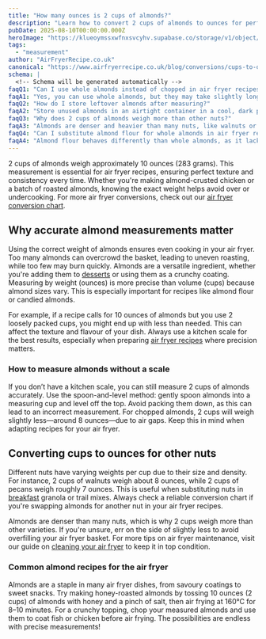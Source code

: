 ```yaml
---
title: "How many ounces is 2 cups of almonds?"
description: "Learn how to convert 2 cups of almonds to ounces for perfect air fryer recipes. Get accurate measurements and cooking tips in seconds!"
pubDate: 2025-08-10T00:00:00.000Z
heroImage: "https://klueoymssxwfnxsvcyhv.supabase.co/storage/v1/object/public/Shmucket/how-many-ounces-is-2-cups-of-almonds.webp"
tags:
  - "measurement"
author: "AirFryerRecipe.co.uk"
canonical: "https://www.airfryerrecipe.co.uk/blog/conversions/cups-to-ounces/how-many-ounces-is-2-cups-of-almonds"
schema: |
  <!-- Schema will be generated automatically -->
faqQ1: "Can I use whole almonds instead of chopped in air fryer recipes?"
faqA1: "Yes, you can use whole almonds, but they may take slightly longer to cook. If a recipe calls for chopped almonds, whole ones will have a different texture. Adjust cooking times by 1–2 minutes and shake the basket for even roasting."
faqQ2: "How do I store leftover almonds after measuring?"
faqA2: "Store unused almonds in an airtight container in a cool, dark place. They’ll stay fresh for up to 3 months. For longer storage, keep them in the fridge or freezer to maintain their crunch and flavour."
faqQ3: "Why does 2 cups of almonds weigh more than other nuts?"
faqA3: "Almonds are denser and heavier than many nuts, like walnuts or pecans. Their compact shape means fewer air gaps in a measuring cup, resulting in a higher weight per volume. Always weigh almonds for accuracy in air fryer recipes."
faqQ4: "Can I substitute almond flour for whole almonds in air fryer recipes?"
faqA4: "Almond flour behaves differently than whole almonds, as it lacks the same texture. Use it for coatings or batters, but adjust quantities—1 cup of almond flour weighs about 3.5 ounces, much less than whole almonds. Check recipes for specific guidance."
---
```

<p>2 cups of almonds weigh approximately 10 ounces (283 grams). This measurement is essential for air fryer recipes, ensuring perfect texture and consistency every time. Whether you're making almond-crusted chicken or a batch of roasted almonds, knowing the exact weight helps avoid over or undercooking. For more air fryer conversions, check out our <a href=https://www.airfryerrecipe.co.uk/air-fryer-conversion-chart>air fryer conversion chart</a>.</p>  

<h2>Why accurate almond measurements matter</h2>  
<p>Using the correct weight of almonds ensures even cooking in your air fryer. Too many almonds can overcrowd the basket, leading to uneven roasting, while too few may burn quickly. Almonds are a versatile ingredient, whether you're adding them to <a href=https://www.airfryerrecipe.co.uk/recipe-category/dessert>desserts</a> or using them as a crunchy coating. Measuring by weight (ounces) is more precise than volume (cups) because almond sizes vary. This is especially important for recipes like almond flour or candied almonds.</p>  

<p>For example, if a recipe calls for 10 ounces of almonds but you use 2 loosely packed cups, you might end up with less than needed. This can affect the texture and flavour of your dish. Always use a kitchen scale for the best results, especially when preparing <a href=https://www.airfryerrecipe.co.uk/recipes>air fryer recipes</a> where precision matters.</p>  

<h3>How to measure almonds without a scale</h3>  
<p>If you don’t have a kitchen scale, you can still measure 2 cups of almonds accurately. Use the spoon-and-level method: gently spoon almonds into a measuring cup and level off the top. Avoid packing them down, as this can lead to an incorrect measurement. For chopped almonds, 2 cups will weigh slightly less—around 8 ounces—due to air gaps. Keep this in mind when adapting recipes for your air fryer.</p>  

<h2>Converting cups to ounces for other nuts</h2>  
<p>Different nuts have varying weights per cup due to their size and density. For instance, 2 cups of walnuts weigh about 8 ounces, while 2 cups of pecans weigh roughly 7 ounces. This is useful when substituting nuts in <a href=https://www.airfryerrecipe.co.uk/recipe-category/breakfast>breakfast</a> granola or trail mixes. Always check a reliable conversion chart if you're swapping almonds for another nut in your air fryer recipes.</p>  

<p>Almonds are denser than many nuts, which is why 2 cups weigh more than other varieties. If you're unsure, err on the side of slightly less to avoid overfilling your air fryer basket. For more tips on air fryer maintenance, visit our guide on <a href=https://www.airfryerrecipe.co.uk/air-fryer-cleaner>cleaning your air fryer</a> to keep it in top condition.</p>  

<h3>Common almond recipes for the air fryer</h3>  
<p>Almonds are a staple in many air fryer dishes, from savoury coatings to sweet snacks. Try making honey-roasted almonds by tossing 10 ounces (2 cups) of almonds with honey and a pinch of salt, then air frying at 160°C for 8–10 minutes. For a crunchy topping, chop your measured almonds and use them to coat fish or chicken before air frying. The possibilities are endless with precise measurements!</p>
